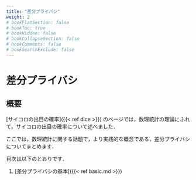 ```yaml
---
title: "差分プライバシ"
weight: 2
# bookFlatSection: false
# bookToc: true
# bookHidden: false
# bookCollapseSection: false
# bookComments: false
# bookSearchExclude: false
---
```


# 差分プライバシ

## 概要

[サイコロの出目の確率]({{< ref dice >}}) のページでは，数理統計の理論にふれて，サイコロの出目の確率について述べました．

ここでは，数理統計に関する話題で，より実践的な概念である，差分プライバシについてまとめます．

目次は以下のとおりです．

1. [差分プライバシの基本]({{< ref basic.md >}})


